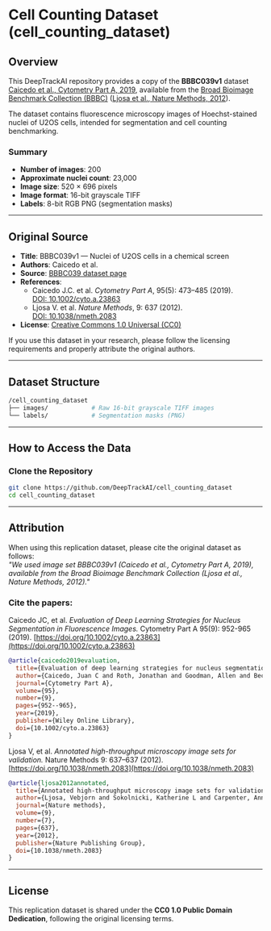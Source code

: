 # Cell Counting Dataset (cell_counting_dataset)

## Overview

This DeepTrackAI repository provides a copy of the **BBBC039v1** dataset [Caicedo et al., Cytometry Part A, 2019](https://doi.org/10.1002/cyto.a.23863), available from the [Broad Bioimage Benchmark Collection (BBBC)](https://bbbc.broadinstitute.org/BBBC039/) ([Ljosa et al., Nature Methods, 2012](https://doi.org/10.1038/nmeth.2083)).

The dataset contains fluorescence microscopy images of Hoechst-stained nuclei of U2OS cells, intended for segmentation and cell counting benchmarking.

### Summary
- **Number of images**: 200  
- **Approximate nuclei count**: 23,000  
- **Image size**: 520 × 696 pixels  
- **Image format**: 16-bit grayscale TIFF  
- **Labels**: 8-bit RGB PNG (segmentation masks)

---

## Original Source

- **Title**: BBBC039v1 — Nuclei of U2OS cells in a chemical screen
- **Authors**: Caicedo et al.  
- **Source**: [BBBC039 dataset page](https://bbbc.broadinstitute.org/BBBC039/)  
- **References**:  
  - Caicedo J.C. et al. *Cytometry Part A*, 95(5): 473–485 (2019).  
    [DOI: 10.1002/cyto.a.23863](https://doi.org/10.1002/cyto.a.23863)  
  - Ljosa V. et al. *Nature Methods*, 9: 637 (2012).  
    [DOI: 10.1038/nmeth.2083](https://doi.org/10.1038/nmeth.2083)  
- **License**: [Creative Commons 1.0 Universal (CC0)](https://creativecommons.org/publicdomain/zero/1.0/)

If you use this dataset in your research, please follow the licensing requirements and properly attribute the original authors.

---

## Dataset Structure

```bash
/cell_counting_dataset
├── images/            # Raw 16-bit grayscale TIFF images
└── labels/            # Segmentation masks (PNG)
```

---

## How to Access the Data

### Clone the Repository
```bash
git clone https://github.com/DeepTrackAI/cell_counting_dataset
cd cell_counting_dataset
```

---

## Attribution

When using this replication dataset, please cite the original dataset as follows:  
*"We used image set BBBC039v1 (Caicedo et al., Cytometry Part A, 2019), available from the Broad Bioimage Benchmark Collection (Ljosa et al., Nature Methods, 2012)."*

### Cite the papers:
Caicedo JC, et al. *Evaluation of Deep Learning Strategies for Nucleus Segmentation in Fluorescence Images.* Cytometry Part A 95(9): 952-965 (2019). [https://doi.org/10.1002/cyto.a.23863](https://doi.org/10.1002/cyto.a.23863)  

```bibtex
@article{caicedo2019evaluation,
  title={Evaluation of deep learning strategies for nucleus segmentation in fluorescence images},
  author={Caicedo, Juan C and Roth, Jonathan and Goodman, Allen and Becker, Tim and Karhohs, Kyle W and Broisin, Matthieu and Molnar, Csaba and McQuin, Claire and Singh, Shantanu and Theis, Fabian J and others},
  journal={Cytometry Part A},
  volume={95},
  number={9},
  pages={952--965},
  year={2019},
  publisher={Wiley Online Library},
  doi={10.1002/cyto.a.23863}
}
```

Ljosa V, et al. *Annotated high-throughput microscopy image sets for validation.* Nature Methods 9: 637–637 (2012). [https://doi.org/10.1038/nmeth.2083](https://doi.org/10.1038/nmeth.2083)  

```bibtex
@article{ljosa2012annotated,
  title={Annotated high-throughput microscopy image sets for validation},
  author={Ljosa, Vebjorn and Sokolnicki, Katherine L and Carpenter, Anne E},
  journal={Nature methods},
  volume={9},
  number={7},
  pages={637},
  year={2012},
  publisher={Nature Publishing Group},
  doi={10.1038/nmeth.2083}
}
```

---

## License

This replication dataset is shared under the **CC0 1.0 Public Domain Dedication**, following the original licensing terms.
